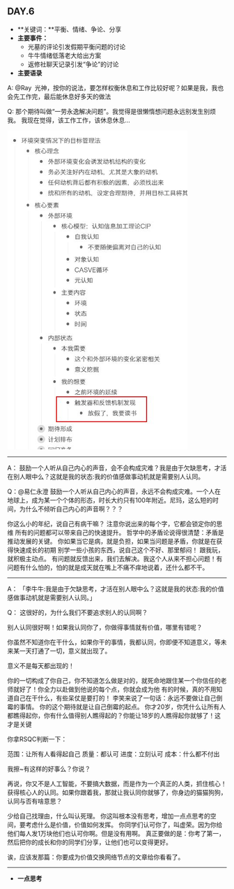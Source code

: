  ## DAY.6
+ **关键词：**平衡、情绪、争论、分享
+ **主要事件：**
    + 光墓的评论引发假期平衡问题的讨论
    + 牛牛情绪低落老大给出方案
    + 返修社聊天记录引发“争论”的讨论
+ **主要语录**

A:
@Ray  光神，按你的说法，要怎样权衡休息和工作比较好呢？如果是我，我也会先工作完，最后能休息好多天的做法

Q:
那个期待叫做“一劳永逸解决问题”。我觉得是很懒惰想问题永远别发生别烦我。
我现在觉得，该工作工作，该休息休息...


![](./_image/e1a6244240ff7f76cfc9ab8b098aa6e.jpg)
- - - - -----

A：
鼓励一个人听从自己内心的声音，会不会构成灾难？我是由于欠缺思考，才活在别人眼中么？这就是我的状态:我的价值感做事动机就是需要别人认同。

Q：@易仁永澄
鼓励一个人听从自己内心的声音，永远不会构成灾难。一个人在地球上，成为某一个个体的形态，时长大约只有100年附近。尼玛，这么短的时间，为什么不倾听自己内心的声音啊？？？

你这么小的年纪，说自己有病干嘛？
注意你说出来的每个字，它都会锁定你的思维
所有的问题都可以带来自己的快速提升。
哲学中的矛盾论说得很清楚：矛盾是推动发展的关键。
你如果当它是病，就是负担，如果当问题是矛盾，你就是在获得快速成长的初期
别学一些小孩的东西，说自己这个不好、那里郁闷！
跟我玩，就积极主动点。
有问题就反馈出来，我们去解决。我这个人从来不担心问题！有问题有什么怕的，怕的就是成天就在嘴上不痛不痒地说着，还什么都不干。

- - - - - - - - - - - - - - -
A：
「李牛牛:我是由于欠缺思考，才活在别人眼中么？这就是我的状态:我的价值感做事动机就是需要别人认同。」

Q：
这很好的，为什么我们不要追求别人的认同啊？

别人认同很好啊！如果我认同你了，你做得事情就有价值，哪里有错呢？

你虽然不知道你在干什么，如果你干的事情，我都认同，你即便不知道意义，等未来某一天打通了一切，意义就出现了。

意义不是每天都出现的！

你的一切构成了你自己，你不知道怎么做是对的，就死命地跟住某一个你信任的老师就好了！你全力以赴做到他说的每个点，你就会成为他
有的时候，真的不用知道自己在干什么，有些呆仗是要打的！
李笑来说了一句话：永远不要做让自己倒霉的事情。
你的这个期待就是让自己倒霉的起点。
你才20岁，你凭什么让所有人都瞧得起你，你有什么值得别人瞧得起的？你能让18岁的人瞧得起你就够了！这才是关键

你拿RSQC判断一下：

范围：让所有人看得起自己
质量：都认可
进度：立刻认可
成本：什么都不付出

我擦~有这样的好事么？你说？


再说，你又不是人工智能，不要搞大数据，而是作为一个真正的人类，抓住核心！获得核心人的认同。如果你跟着我，那就让我认同你就够了，你身边的猫猫狗狗，认同与否有啥意思？

少给自己找理由，什么叫认死理。
你这叫根本没有思考，增加一点点思考的空间，要考虑什么是价值，价值如何发挥。
你同学们认可你了，叫虚荣。因为你给他们每人发1万块他们也认可你啊。但是没有用啊。
真正要做的是：你考了第一，然后把你的成长和你的同学们分享，让他们也可以变得更好。

诶，应该发那篇：你要成为价值交换网络节点的文章给你看看了。

---------




+ **一点思考**